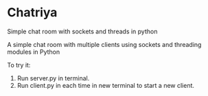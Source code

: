 # Chatriya
Simple chat room with sockets and threads in python

A simple chat room with multiple clients using sockets and threading modules in Python

To try it:
1. Run server.py in terminal.
2. Run client.py in each time in new terminal to start a new client.
